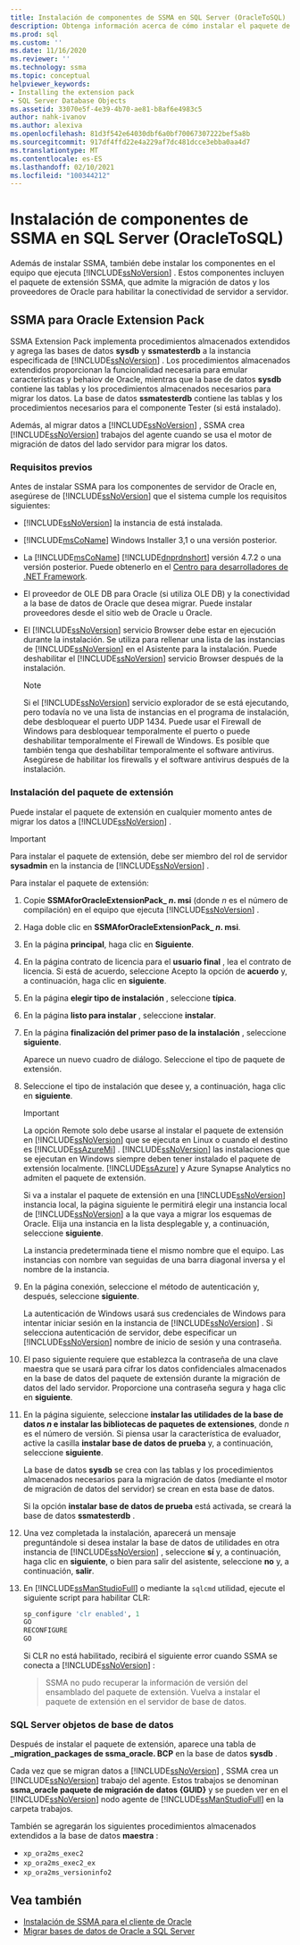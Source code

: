 ```yaml
---
title: Instalación de componentes de SSMA en SQL Server (OracleToSQL) | Microsoft Docs
description: Obtenga información acerca de cómo instalar el paquete de extensión de SSMA y los proveedores de Oracle en el equipo que ejecuta SQL Server para admitir la conversión de bases de datos de Oracle.
ms.prod: sql
ms.custom: ''
ms.date: 11/16/2020
ms.reviewer: ''
ms.technology: ssma
ms.topic: conceptual
helpviewer_keywords:
- Installing the extension pack
- SQL Server Database Objects
ms.assetid: 33070e5f-4e39-4b70-ae81-b8af6e4983c5
author: nahk-ivanov
ms.author: alexiva
ms.openlocfilehash: 81d3f542e64030dbf6a0bf70067307222bef5a8b
ms.sourcegitcommit: 917df4ffd22e4a229af7dc481dcce3ebba0aa4d7
ms.translationtype: MT
ms.contentlocale: es-ES
ms.lasthandoff: 02/10/2021
ms.locfileid: "100344212"
---
```

# <a name="installing-ssma-components-on-sql-server-oracletosql"></a>Instalación de componentes de SSMA en SQL Server (OracleToSQL)

Además de instalar SSMA, también debe instalar los componentes en el equipo que ejecuta [!INCLUDE[ssNoVersion](../../includes/ssnoversion-md.md)] . Estos componentes incluyen el paquete de extensión SSMA, que admite la migración de datos y los proveedores de Oracle para habilitar la conectividad de servidor a servidor.

## <a name="ssma-for-oracle-extension-pack"></a>SSMA para Oracle Extension Pack

SSMA Extension Pack implementa procedimientos almacenados extendidos y agrega las bases de datos **sysdb** y **ssmatesterdb** a la instancia especificada de [!INCLUDE[ssNoVersion](../../includes/ssnoversion-md.md)] . Los procedimientos almacenados extendidos proporcionan la funcionalidad necesaria para emular características y behaiov de Oracle, mientras que la base de datos **sysdb** contiene las tablas y los procedimientos almacenados necesarios para migrar los datos. La base de datos **ssmatesterdb** contiene las tablas y los procedimientos necesarios para el componente Tester (si está instalado).

Además, al migrar datos a [!INCLUDE[ssNoVersion](../../includes/ssnoversion-md.md)] , SSMA crea [!INCLUDE[ssNoVersion](../../includes/ssnoversion-md.md)] trabajos del agente cuando se usa el motor de migración de datos del lado servidor para migrar los datos.

### <a name="prerequisites"></a>Requisitos previos

Antes de instalar SSMA para los componentes de servidor de Oracle en, asegúrese de [!INCLUDE[ssNoVersion](../../includes/ssnoversion-md.md)] que el sistema cumple los requisitos siguientes:

- [!INCLUDE[ssNoVersion](../../includes/ssnoversion-md.md)] la instancia de está instalada.
- [!INCLUDE[msCoName](../../includes/msconame_md.md)] Windows Installer 3,1 o una versión posterior.
- La [!INCLUDE[msCoName](../../includes/msconame_md.md)] [!INCLUDE[dnprdnshort](../../includes/dnprdnshort_md.md)] versión 4.7.2 o una versión posterior. Puede obtenerlo en el [Centro para desarrolladores de .NET Framework](https://go.microsoft.com/fwlink/?LinkId=48882).
- El proveedor de OLE DB para Oracle (si utiliza OLE DB) y la conectividad a la base de datos de Oracle que desea migrar. Puede instalar proveedores desde el sitio web de Oracle u Oracle.
- El [!INCLUDE[ssNoVersion](../../includes/ssnoversion-md.md)] servicio Browser debe estar en ejecución durante la instalación. Se utiliza para rellenar una lista de las instancias de [!INCLUDE[ssNoVersion](../../includes/ssnoversion-md.md)] en el Asistente para la instalación. Puede deshabilitar el [!INCLUDE[ssNoVersion](../../includes/ssnoversion-md.md)] servicio Browser después de la instalación.

  > [!NOTE]
  > Si el [!INCLUDE[ssNoVersion](../../includes/ssnoversion-md.md)] servicio explorador de se está ejecutando, pero todavía no ve una lista de instancias en el programa de instalación, debe desbloquear el puerto UDP 1434. Puede usar el Firewall de Windows para desbloquear temporalmente el puerto o puede deshabilitar temporalmente el Firewall de Windows. Es posible que también tenga que deshabilitar temporalmente el software antivirus. Asegúrese de habilitar los firewalls y el software antivirus después de la instalación.

### <a name="installing-the-extension-pack"></a>Instalación del paquete de extensión

Puede instalar el paquete de extensión en cualquier momento antes de migrar los datos a [!INCLUDE[ssNoVersion](../../includes/ssnoversion-md.md)] .

> [!IMPORTANT]
> Para instalar el paquete de extensión, debe ser miembro del rol de servidor **sysadmin** en la instancia de [!INCLUDE[ssNoVersion](../../includes/ssnoversion-md.md)] .

Para instalar el paquete de extensión:

1. Copie **SSMAforOracleExtensionPack_ *n*. msi** (donde *n* es el número de compilación) en el equipo que ejecuta [!INCLUDE[ssNoVersion](../../includes/ssnoversion-md.md)] .
2. Haga doble clic en **SSMAforOracleExtensionPack_ *n*. msi**.
3. En la página **principal**, haga clic en **Siguiente**.
4. En la página contrato de licencia para el **usuario final** , lea el contrato de licencia. Si está de acuerdo, seleccione Acepto la opción de **acuerdo** y, a continuación, haga clic en **siguiente**.
5. En la página **elegir tipo de instalación** , seleccione **típica**.
6. En la página **listo para instalar** , seleccione **instalar**.
7. En la página **finalización del primer paso de la instalación** , seleccione **siguiente**.
  
   Aparece un nuevo cuadro de diálogo. Seleccione el tipo de paquete de extensión.
  
8. Seleccione el tipo de instalación que desee y, a continuación, haga clic en **siguiente**.

   > [!IMPORTANT]
   > La opción Remote solo debe usarse al instalar el paquete de extensión en [!INCLUDE[ssNoVersion](../../includes/ssnoversion-md.md)] que se ejecuta en Linux o cuando el destino es [!INCLUDE[ssAzureMi](../../includes/ssazuremi_md.md)] . [!INCLUDE[ssNoVersion](../../includes/ssnoversion-md.md)] las instalaciones que se ejecutan en Windows siempre deben tener instalado el paquete de extensión localmente. [!INCLUDE[ssAzure](../../includes/ssazure_md.md)] y Azure Synapse Analytics no admiten el paquete de extensión.

   Si va a instalar el paquete de extensión en una [!INCLUDE[ssNoVersion](../../includes/ssnoversion-md.md)] instancia local, la página siguiente le permitirá elegir una instancia local de [!INCLUDE[ssNoVersion](../../includes/ssnoversion-md.md)] a la que vaya a migrar los esquemas de Oracle. Elija una instancia en la lista desplegable y, a continuación, seleccione **siguiente**.

   La instancia predeterminada tiene el mismo nombre que el equipo. Las instancias con nombre van seguidas de una barra diagonal inversa y el nombre de la instancia.

9. En la página conexión, seleccione el método de autenticación y, después, seleccione **siguiente**.

   La autenticación de Windows usará sus credenciales de Windows para intentar iniciar sesión en la instancia de [!INCLUDE[ssNoVersion](../../includes/ssnoversion-md.md)] . Si selecciona autenticación de servidor, debe especificar un [!INCLUDE[ssNoVersion](../../includes/ssnoversion-md.md)] nombre de inicio de sesión y una contraseña.

10. El paso siguiente requiere que establezca la contraseña de una clave maestra que se usará para cifrar los datos confidenciales almacenados en la base de datos del paquete de extensión durante la migración de datos del lado servidor. Proporcione una contraseña segura y haga clic en **siguiente**.

11. En la página siguiente, seleccione **instalar las utilidades de la base de datos *n* e instalar las bibliotecas de paquetes de extensiones**, donde *n* es el número de versión. Si piensa usar la característica de evaluador, active la casilla **instalar base de datos de prueba** y, a continuación, seleccione **siguiente**.

    La base de datos **sysdb** se crea con las tablas y los procedimientos almacenados necesarios para la migración de datos (mediante el motor de migración de datos del servidor) se crean en esta base de datos.

    Si la opción **instalar base de datos de prueba** está activada, se creará la base de datos **ssmatesterdb** .

12. Una vez completada la instalación, aparecerá un mensaje preguntándole si desea instalar la base de datos de utilidades en otra instancia de [!INCLUDE[ssNoVersion](../../includes/ssnoversion-md.md)] , seleccione **sí** y, a continuación, haga clic en **siguiente**, o bien para salir del asistente, seleccione **no** y, a continuación, **salir**.

13. En [!INCLUDE[ssManStudioFull](../../includes/ssmanstudiofull-md.md)] o mediante la `sqlcmd` utilidad, ejecute el siguiente script para habilitar CLR:

    ```sql
    sp_configure 'clr enabled', 1
    GO
    RECONFIGURE
    GO
    ```

    Si CLR no está habilitado, recibirá el siguiente error cuando SSMA se conecta a [!INCLUDE[ssNoVersion](../../includes/ssnoversion-md.md)] :

    > SSMA no pudo recuperar la información de versión del ensamblado del paquete de extensión. Vuelva a instalar el paquete de extensión en el servidor de base de datos.

### <a name="sql-server-database-objects"></a>SQL Server objetos de base de datos

Después de instalar el paquete de extensión, aparece una tabla de **_migration_packages de ssma_oracle. BCP** en la base de datos **sysdb** .

Cada vez que se migran datos a [!INCLUDE[ssNoVersion](../../includes/ssnoversion-md.md)] , SSMA crea un [!INCLUDE[ssNoVersion](../../includes/ssnoversion-md.md)] trabajo del agente. Estos trabajos se denominan **ssma_oracle paquete de migración de datos {GUID}** y se pueden ver en el [!INCLUDE[ssNoVersion](../../includes/ssnoversion-md.md)] nodo agente de [!INCLUDE[ssManStudioFull](../../includes/ssmanstudiofull-md.md)] en la carpeta trabajos.

También se agregarán los siguientes procedimientos almacenados extendidos a la base de datos **maestra** :

- `xp_ora2ms_exec2`
- `xp_ora2ms_exec2_ex`
- `xp_ora2ms_versioninfo2`

## <a name="see-also"></a>Vea también

- [Instalación de SSMA para el cliente de Oracle](../../ssma/oracle/installing-ssma-for-oracle-client-oracletosql.md)
- [Migrar bases de datos de Oracle a SQL Server](../../ssma/oracle/migrating-oracle-databases-to-sql-server-oracletosql.md)
